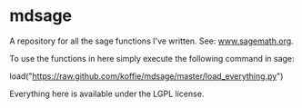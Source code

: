 mdsage
======

A repository for all the sage functions I've written. See: www.sagemath.org.

To use the functions in here simply execute the following command in sage:

load("https://raw.github.com/koffie/mdsage/master/load_everything.py")

Everything here is available under the LGPL license.
